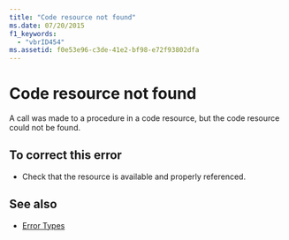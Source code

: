 ```yaml
---
title: "Code resource not found"
ms.date: 07/20/2015
f1_keywords: 
  - "vbrID454"
ms.assetid: f0e53e96-c3de-41e2-bf98-e72f93802dfa
---
```

# Code resource not found

A call was made to a procedure in a code resource, but the code resource could not be found.  
  
## To correct this error  
  
- Check that the resource is available and properly referenced.  
  
## See also

- [Error Types](../programming-guide/language-features/error-types.md)
